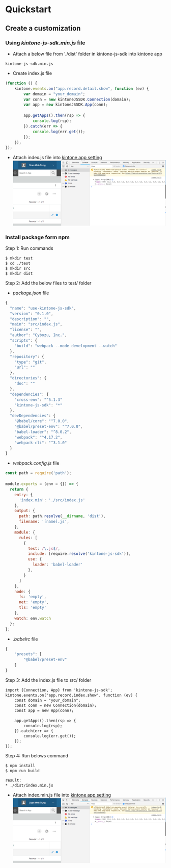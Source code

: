 # Quickstart

## Create a customization
### Using *kintone-js-sdk.min.js* file

* Attach a below file from './dist' folder in kintone-js-sdk into kintone app
```
kintone-js-sdk.min.js
```
* Create index.js file

```javascript
(function () {
    kintone.events.on("app.record.detail.show", function (ev) {
        var domain = "your_domain";
        var conn = new kintoneJSSDK.Connection(domain);
        var app = new kintoneJSSDK.App(conn);

        app.getApps().then(rsp => {
            console.log(rsp);
        }).catch(err => {
            console.log(err.get());
        });
    });
});
```
* Attach index.js file into [kintone app setting](https://get.kintone.help/hc/en-us/articles/115001237528#App
)
![](../img/result.PNG)

### Install package form npm
Step 1: Run commands
```
$ mkdir test
$ cd ./test
$ mkdir src
$ mkdir dist
```
Step 2: Add the below files to test/ folder

* *package.json* file
```javascript
{
  "name": "use-kintone-js-sdk",
  "version": "0.1.0",
  "description": "",
  "main": "src/index.js",
  "license": "",
  "author": "Cybozu, Inc.",
  "scripts": {
    "build": "webpack --mode development --watch"
  },
  "repository": {
    "type": "git",
    "url": ""
  },
  "directories": {
    "doc": ""
  },
  "dependencies": {
    "cross-env": "^5.1.3"
    "kintone-js-sdk": "*"
  },
  "devDependencies": {
    "@babel/core": "^7.0.0",
    "@babel/preset-env": "^7.0.0",
    "babel-loader": "^8.0.2",
    "webpack": "^4.17.2",
    "webpack-cli": "^3.1.0"
  }
}

```

* *webpack.config.js* file
```javascript
const path = require('path');

module.exports = (env = {}) => {
  return {
    entry: {
      'index.min': './src/index.js'
    },
    output: {
      path: path.resolve(__dirname, 'dist'),
      filename: '[name].js',
    },
    module: {
      rules: [
        {
          test: /\.js$/,
          include: [require.resolve('kintone-js-sdk')],
          use: {
            loader: 'babel-loader'
          },
        }
      ]
    },
    node: {
      fs: 'empty',
      net: 'empty',
      tls: 'empty'
    },
    watch: env.watch
  };
};
```

* *.babelrc* file
```javascript
{
    "presets": [
        "@babel/preset-env"
    ]
}
```

Step 3: Add the index.js file to src/ folder

```javacript
import {Connection, App} from 'kintone-js-sdk';
kintone.events.on("app.record.index.show", function (ev) {
    const domain = "your_domain";
    const conn = new Connection(domain);
    const app = new App(conn);

    app.getApps().then(rsp => {
        console.log(rsp);
    }).catch(err => {
        console.log(err.get());
    });
});
```


Step 4: Run belows command

```
$ npm install
$ npm run build
```

```
result:
* ./dist/index.min.js
```

* Attach index.min.js file into [kintone app setting](https://get.kintone.help/hc/en-us/articles/115001237528#App
)
![](../img/result.PNG)
